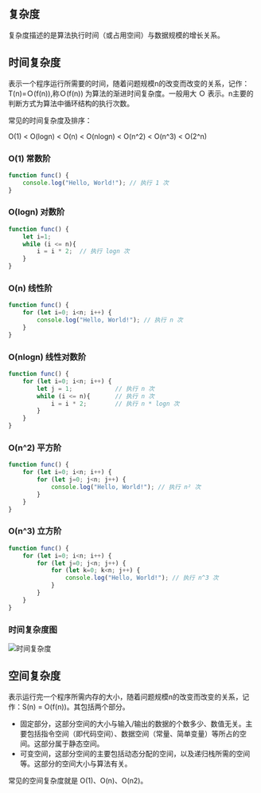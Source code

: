 ## 复杂度
复杂度描述的是算法执行时间（或占用空间）与数据规模的增长关系。
## 时间复杂度
表示一个程序运行所需要的时间，随着问题规模n的改变而改变的关系，记作：T(n)=Ｏ(f(n)),称Ｏ(f(n)) 为算法的渐进时间复杂度。一般用大 Ｏ 表示。n主要的判断方式为算法中循环结构的执行次数。

常见的时间复杂度及排序：

O(1) < O(logn) < O(n) < O(nlogn) < O(n^2) < O(n^3) < O(2^n)

### O(1) 常数阶
```js
function func() {
    console.log("Hello, World!"); // 执行 1 次
}
```

### O(logn) 对数阶
```js
function func() { 
    let i=1;
    while (i <= n){
        i = i * 2;  // 执行 logn 次
    }
}
```

### O(n) 线性阶
```js
function func() {
    for (let i=0; i<n; i++) {
        console.log("Hello, World!"); // 执行 n 次
    }
}
```

### O(nlogn) 线性对数阶
```js
function func() {
    for (let i=0; i<n; i++) {
        let j = 1;            // 执行 n 次
        while (i <= n){       // 执行 n 次
            i = i * 2;        // 执行 n * logn 次
        }
    }
}
```

### O(n^2) 平方阶
```js
function func() {
    for (let i=0; i<n; i++) {
        for (let j=0; j<n; j++) {
            console.log("Hello, World!"); // 执行 n² 次
        }
    }
}
```

### O(n^3) 立方阶
```js
function func() {
    for (let i=0; i<n; i++) {
        for (let j=0; j<n; j++) {
            for (let k=0; k<n; j++) {
                console.log("Hello, World!"); // 执行 n^3 次
            }
        }
    }
}
```

### 时间复杂度图
![时间复杂度](https://cdn.lishuxue.site/blog/image/数据结构与算法/complexitychart.png)

## 空间复杂度
表示运行完一个程序所需内存的大小，随着问题规模n的改变而改变的关系，记作：S(n) = O(f(n))。其包括两个部分。
* 固定部分，这部分空间的大小与输入/输出的数据的个数多少、数值无关。主要包括指令空间（即代码空间）、数据空间（常量、简单变量）等所占的空间。这部分属于静态空间。
* 可变空间，这部分空间的主要包括动态分配的空间，以及递归栈所需的空间等。这部分的空间大小与算法有关。

常见的空间复杂度就是 O(1)、O(n)、O(n2)。
